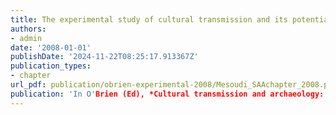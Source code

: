 ```yaml
---
title: The experimental study of cultural transmission and its potential for explaining archaeological data
authors:
- admin
date: '2008-01-01'
publishDate: '2024-11-22T08:25:17.913367Z'
publication_types:
- chapter
url_pdf: publication/obrien-experimental-2008/Mesoudi_SAAchapter_2008.pdf
publication: 'In O'Brien (Ed), *Cultural transmission and archaeology: Issues and case studies*. pp.91-101. SAA Press'
---
```

